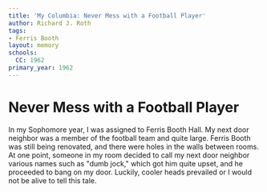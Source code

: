 ```yaml
---
title: 'My Columbia: Never Mess with a Football Player'
author: Richard J. Roth
tags:
- Ferris Booth
layout: memory
schools:
  CC: 1962
primary_year: 1962
---
```

# Never Mess with a Football Player

In my Sophomore year, I was assigned to Ferris Booth Hall. My next door neighbor was a member of the football team and quite large. Ferris Booth was still being renovated, and there were holes in the walls between rooms. At one point, someone in my room decided to call my next door neighbor various names such as "dumb jock," which got him quite upset, and he proceeded to bang on my door. Luckily, cooler heads prevailed or I would not be alive to tell this tale.
